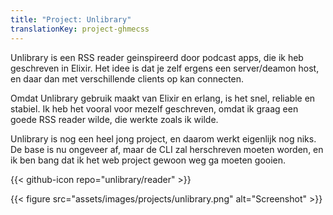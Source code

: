 ```yaml
---
title: "Project: Unlibrary"
translationKey: project-ghmecss
---
```


Unlibrary is een RSS reader geinspireerd door podcast apps, die ik heb geschreven in Elixir. Het idee is dat je zelf ergens een server/deamon host, en daar dan met verschillende clients op kan connecten.

Omdat Unlibrary gebruik maakt van Elixir en erlang, is het snel, reliable en stabiel. Ik heb het vooral voor mezelf geschreven, omdat ik graag een goede RSS reader wilde, die werkte zoals ik wilde.

Unlibrary is nog een heel jong project, en daarom werkt eigenlijk nog niks. De base is nu ongeveer af, maar de CLI zal herschreven moeten worden, en ik ben bang dat ik het web project gewoon weg ga moeten gooien.

<span hidden>Post information</span> {{< github-icon repo="unlibrary/reader" >}}

{{< figure src="assets/images/projects/unlibrary.png" alt="Screenshot" >}}
